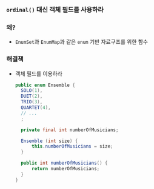 ### `ordinal()` 대신 객체 필드를 사용하라

### 왜?

- `EnumSet`과 `EnumMap`과 같은 `enum` 기반 자료구조를 위한 함수

### 해결책

- 객체 필드를 이용하라

  ```Java
  public enum Ensemble {
  	SOLO(1),
  	DUET(2),
  	TRIO(3),
  	QUARTET(4),
  	// ...
  	;

  	private final int numberOfMusicians;

  	Ensemble (int size) {
      	this.numberOfMusicians = size;
  	}

  	public int numberOfMusicians() {
      	return numberOfMusicians;
  	}
  }
  ```

  ​